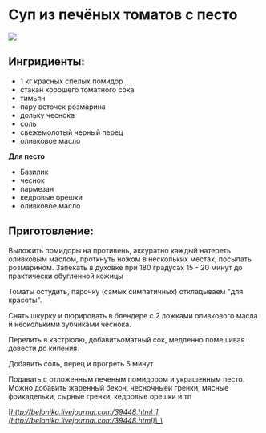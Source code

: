 # Суп из печёных томатов с песто

![](https://s-media-cache-ak0.pinimg.com/564x/87/97/a5/8797a5db58925043b1e35a92d417640f.jpg)

## Ингридиенты:

* 1 кг красных спелых помидор
* стакан хорошего томатного сока
* тимьян
* пару веточек розмарина
* дольку чеснока
* соль
* свежемолотый черный перец
* оливковое масло

**Для песто**

* Базилик
* чеснок
* пармезан
* кедровые орешки
* оливковое масло

## Приготовление:

Выложить помидоры на противень, аккуратно каждый натереть оливковым маслом, проткнуть ножом в нескольких местах, посыпать розмарином. Запекать в духовке при 180 градусах 15 - 20 минут до практически обугленной кожицы

Томаты остудить, парочку \(самых симпатичных\) откладываем "для красоты".

Снять шкурку и пюрировать в блендере с 2 ложками оливкового масла и несколькими зубчиками чеснока.

Перелить в кастрюлю, добавитьоматный сок, медленно помешивая довести до кипения.

Добавить соль, перец и прогреть 5 минут

Подавать с отложенным печеным помидором и украшенным песто. Можно добавить жаренный бекон, чесночныеи гренки, мясные фрикадельки, сырные гренки, кедровые орешки и тп

[_http://belonika.livejournal.com/39448.html_](http://belonika.livejournal.com/39448.html)\_\_

